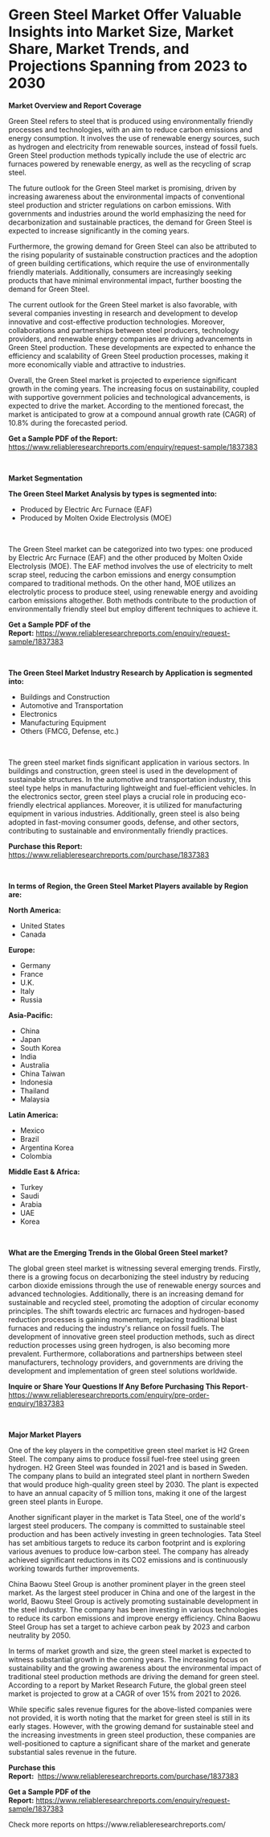 <p><h1>Green Steel Market Offer Valuable Insights into Market Size, Market Share, Market Trends, and Projections Spanning from 2023 to 2030</h1></p><p><strong>Market Overview and Report Coverage</strong></p>
<p><p>Green Steel refers to steel that is produced using environmentally friendly processes and technologies, with an aim to reduce carbon emissions and energy consumption. It involves the use of renewable energy sources, such as hydrogen and electricity from renewable sources, instead of fossil fuels. Green Steel production methods typically include the use of electric arc furnaces powered by renewable energy, as well as the recycling of scrap steel.</p><p>The future outlook for the Green Steel market is promising, driven by increasing awareness about the environmental impacts of conventional steel production and stricter regulations on carbon emissions. With governments and industries around the world emphasizing the need for decarbonization and sustainable practices, the demand for Green Steel is expected to increase significantly in the coming years.</p><p>Furthermore, the growing demand for Green Steel can also be attributed to the rising popularity of sustainable construction practices and the adoption of green building certifications, which require the use of environmentally friendly materials. Additionally, consumers are increasingly seeking products that have minimal environmental impact, further boosting the demand for Green Steel.</p><p>The current outlook for the Green Steel market is also favorable, with several companies investing in research and development to develop innovative and cost-effective production technologies. Moreover, collaborations and partnerships between steel producers, technology providers, and renewable energy companies are driving advancements in Green Steel production. These developments are expected to enhance the efficiency and scalability of Green Steel production processes, making it more economically viable and attractive to industries.</p><p>Overall, the Green Steel market is projected to experience significant growth in the coming years. The increasing focus on sustainability, coupled with supportive government policies and technological advancements, is expected to drive the market. According to the mentioned forecast, the market is anticipated to grow at a compound annual growth rate (CAGR) of 10.8% during the forecasted period.</p></p>
<p><strong>Get a Sample PDF of the Report:</strong> <a href="https://www.reliableresearchreports.com/enquiry/request-sample/1837383">https://www.reliableresearchreports.com/enquiry/request-sample/1837383</a></p>
<p>&nbsp;</p>
<p><strong>Market Segmentation</strong></p>
<p><strong>The Green Steel Market Analysis by types is segmented into:</strong></p>
<p><ul><li>Produced by Electric Arc Furnace (EAF)</li><li>Produced by Molten Oxide Electrolysis (MOE)</li></ul></p>
<p>&nbsp;</p>
<p><p>The Green Steel market can be categorized into two types: one produced by Electric Arc Furnace (EAF) and the other produced by Molten Oxide Electrolysis (MOE). The EAF method involves the use of electricity to melt scrap steel, reducing the carbon emissions and energy consumption compared to traditional methods. On the other hand, MOE utilizes an electrolytic process to produce steel, using renewable energy and avoiding carbon emissions altogether. Both methods contribute to the production of environmentally friendly steel but employ different techniques to achieve it.</p></p>
<p><strong>Get a Sample PDF of the Report:</strong>&nbsp;<a href="https://www.reliableresearchreports.com/enquiry/request-sample/1837383">https://www.reliableresearchreports.com/enquiry/request-sample/1837383</a></p>
<p>&nbsp;</p>
<p><strong>The Green Steel Market Industry Research by Application is segmented into:</strong></p>
<p><ul><li>Buildings and Construction</li><li>Automotive and Transportation</li><li>Electronics</li><li>Manufacturing Equipment</li><li>Others (FMCG, Defense, etc.)</li></ul></p>
<p>&nbsp;</p>
<p><p>The green steel market finds significant application in various sectors. In buildings and construction, green steel is used in the development of sustainable structures. In the automotive and transportation industry, this steel type helps in manufacturing lightweight and fuel-efficient vehicles. In the electronics sector, green steel plays a crucial role in producing eco-friendly electrical appliances. Moreover, it is utilized for manufacturing equipment in various industries. Additionally, green steel is also being adopted in fast-moving consumer goods, defense, and other sectors, contributing to sustainable and environmentally friendly practices.</p></p>
<p><strong>Purchase this Report:</strong>&nbsp; <a href="https://www.reliableresearchreports.com/purchase/1837383">https://www.reliableresearchreports.com/purchase/1837383</a></p>
<p>&nbsp;</p>
<p><strong>In terms of Region, the Green Steel Market Players available by Region are:</strong></p>
<p>
    <p> <strong> North America: </strong>
        <ul>
            <li>United States</li>
            <li>Canada</li>
        </ul>
        </p> 
    <p> <strong> Europe: </strong>
        <ul>
            <li>Germany</li>
            <li>France</li>
            <li>U.K.</li>
            <li>Italy</li>
            <li>Russia</li>
        </ul>
        </p> 
    <p> <strong> Asia-Pacific: </strong>
        <ul>
            <li>China</li>
            <li>Japan</li>
            <li>South Korea</li>
            <li>India</li>
            <li>Australia</li>
            <li>China Taiwan</li>
            <li>Indonesia</li>
            <li>Thailand</li>
            <li>Malaysia</li>
        </ul>
        </p> 
    <p> <strong> Latin America: </strong>
        <ul>
            <li>Mexico</li>
            <li>Brazil</li>
            <li>Argentina Korea</li>
            <li>Colombia</li>
        </ul>
        </p> 
    <p> <strong> Middle East & Africa: </strong>
        <ul>
            <li>Turkey</li>
            <li>Saudi</li>
            <li>Arabia</li>
            <li>UAE</li>
            <li>Korea</li>
        </ul>
    </p>
    </p>
<p>&nbsp;</p>
<p><strong>What are the Emerging Trends in the Global Green Steel market?</strong></p>
<p><p>The global green steel market is witnessing several emerging trends. Firstly, there is a growing focus on decarbonizing the steel industry by reducing carbon dioxide emissions through the use of renewable energy sources and advanced technologies. Additionally, there is an increasing demand for sustainable and recycled steel, promoting the adoption of circular economy principles. The shift towards electric arc furnaces and hydrogen-based reduction processes is gaining momentum, replacing traditional blast furnaces and reducing the industry's reliance on fossil fuels. The development of innovative green steel production methods, such as direct reduction processes using green hydrogen, is also becoming more prevalent. Furthermore, collaborations and partnerships between steel manufacturers, technology providers, and governments are driving the development and implementation of green steel solutions worldwide.</p></p>
<p><strong>Inquire or Share Your Questions If Any Before Purchasing This Report</strong>- <a href="https://www.reliableresearchreports.com/enquiry/pre-order-enquiry/1837383">https://www.reliableresearchreports.com/enquiry/pre-order-enquiry/1837383</a></p>
<p>&nbsp;</p>
<p><strong>Major Market Players</strong></p>
<p><p>One of the key players in the competitive green steel market is H2 Green Steel. The company aims to produce fossil fuel-free steel using green hydrogen. H2 Green Steel was founded in 2021 and is based in Sweden. The company plans to build an integrated steel plant in northern Sweden that would produce high-quality green steel by 2030. The plant is expected to have an annual capacity of 5 million tons, making it one of the largest green steel plants in Europe.</p><p>Another significant player in the market is Tata Steel, one of the world's largest steel producers. The company is committed to sustainable steel production and has been actively investing in green technologies. Tata Steel has set ambitious targets to reduce its carbon footprint and is exploring various avenues to produce low-carbon steel. The company has already achieved significant reductions in its CO2 emissions and is continuously working towards further improvements.</p><p>China Baowu Steel Group is another prominent player in the green steel market. As the largest steel producer in China and one of the largest in the world, Baowu Steel Group is actively promoting sustainable development in the steel industry. The company has been investing in various technologies to reduce its carbon emissions and improve energy efficiency. China Baowu Steel Group has set a target to achieve carbon peak by 2023 and carbon neutrality by 2050.</p><p>In terms of market growth and size, the green steel market is expected to witness substantial growth in the coming years. The increasing focus on sustainability and the growing awareness about the environmental impact of traditional steel production methods are driving the demand for green steel. According to a report by Market Research Future, the global green steel market is projected to grow at a CAGR of over 15% from 2021 to 2026.</p><p>While specific sales revenue figures for the above-listed companies were not provided, it is worth noting that the market for green steel is still in its early stages. However, with the growing demand for sustainable steel and the increasing investments in green steel production, these companies are well-positioned to capture a significant share of the market and generate substantial sales revenue in the future.</p></p>
<p><strong>Purchase this Report:</strong>&nbsp;&nbsp;<a href="https://www.reliableresearchreports.com/purchase/1837383">https://www.reliableresearchreports.com/purchase/1837383</a></p>
<p></p>
<p><strong>Get a Sample PDF of the Report:</strong>&nbsp;<a href="https://www.reliableresearchreports.com/enquiry/request-sample/1837383">https://www.reliableresearchreports.com/enquiry/request-sample/1837383</a></p>
<p>Check more reports on https://www.reliableresearchreports.com/</p>